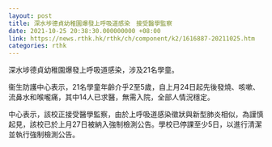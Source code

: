 ```yaml
---
layout: post
title: 深水埗德貞幼稚園爆發上呼吸道感染　接受醫學監察
date: 2021-10-25 20:38:30.000000000 +08:00
link: https://news.rthk.hk/rthk/ch/component/k2/1616887-20211025.htm
categories: rthk
---
```


深水埗德貞幼稚園爆發上呼吸道感染，涉及21名學童。

衞生防護中心表示，21名學童年齡介乎2至5歲，自上月24日起先後發燒、咳嗽、流鼻水和喉嚨痛，其中14人已求醫，無需入院，全部人情況穩定。

中心表示，該校正接受醫學監察，由於上呼吸道感染徵狀與新型肺炎相似，為謹慎起見，該校已於上月27日被納入強制檢測公告。學校已停課至少5日，以進行清潔並執行強制檢測公告。
